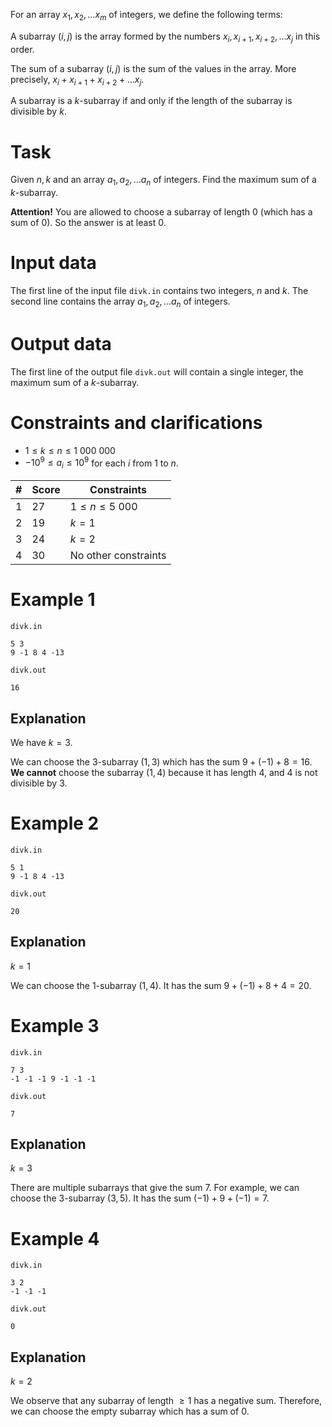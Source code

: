 
For an array $x_1, x_2, \dots x_m$ of integers, we define the following terms:

A subarray $(i, j)$ is the array formed by the numbers $x_i, x_{i+1}, x_{i+2}, \dots x_j$ in this order.

The sum of a subarray $(i, j)$ is the sum of the values in the array. More precisely, $x_i + x_{i+1} + x_{i+2} + \dots x_j$.

A subarray is a $k$-subarray if and only if the length of the subarray is divisible by $k$.

# Task

Given $n, k$ and an array $a_1, a_2, \dots a_n$ of integers. Find the maximum sum of a $k$-subarray.

**Attention!** You are allowed to choose a subarray of length $0$ (which has a sum of $0$). So the answer is at least $0$.

# Input data

The first line of the input file `divk.in` contains two integers, $n$ and $k$. The second line contains the array $a_1, a_2, \dots a_n$ of integers.

# Output data

The first line of the output file `divk.out` will contain a single integer, the maximum sum of a $k$-subarray.

# Constraints and clarifications

* $1 \leq k \leq n \leq 1\ 000\ 000$
* $-10^9 \leq a_i \leq 10^9$ for each $i$ from $1$ to $n$.

|#|Score|Constraints|
|-|-|--------|
|1|27|$1 \leq n \leq 5\ 000$|
|2|19|$k = 1$|
|3|24|$k = 2$|
|4|30|No other constraints|

# Example 1

`divk.in`
```
5 3
9 -1 8 4 -13
```

`divk.out`
```
16
```

## Explanation

We have $k = 3$.

We can choose the $3$-subarray $(1, 3)$ which has the sum $9 + (-1) + 8 = 16$. **We cannot** choose the subarray $(1, 4)$ because it has length $4$, and $4$ is not divisible by $3$.

# Example 2

`divk.in`
```
5 1
9 -1 8 4 -13
```

`divk.out`
```
20
```

## Explanation

$k = 1$

We can choose the $1$-subarray $(1, 4)$. It has the sum $9 + (-1) + 8 + 4 = 20$.

# Example 3

`divk.in`
```
7 3
-1 -1 -1 9 -1 -1 -1
```

`divk.out`
```
7
```

## Explanation

$k = 3$

There are multiple subarrays that give the sum $7$. For example, we can choose the $3$-subarray $(3, 5)$. It has the sum $(-1) + 9 + (-1) = 7$.

# Example 4

`divk.in`
```
3 2
-1 -1 -1
```

`divk.out`
```
0
```

## Explanation

$k = 2$

We observe that any subarray of length $\geq 1$ has a negative sum. Therefore, we can choose the empty subarray which has a sum of $0$.
